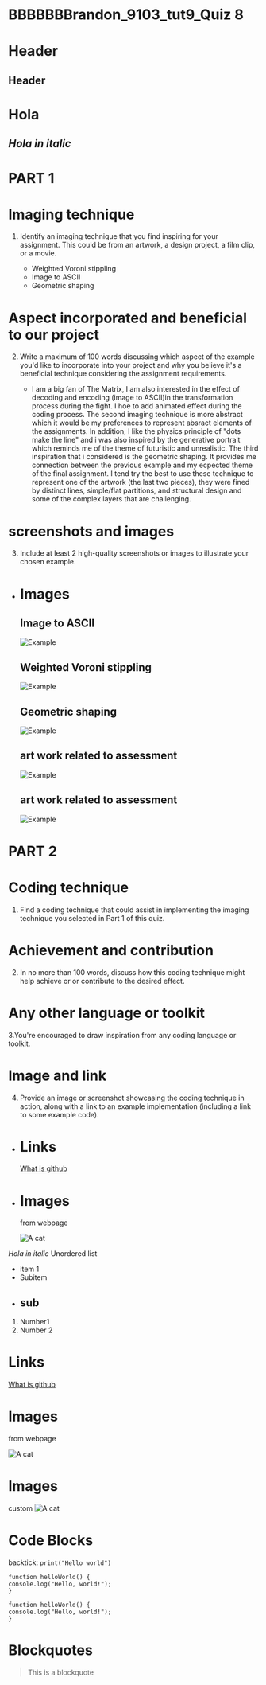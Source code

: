 # BBBBBBBrandon_9103_tut9_Quiz 8
# Header
## Header
# **Hola**
## *Hola in italic*



# PART 1

# Imaging technique
1. Identify an imaging technique that you find inspiring for your assignment. This could be from an artwork, a design project, a film clip, or a movie.

    - Weighted Voroni stippling 
    - Image to ASCII 
    - Geometric shaping



# Aspect incorporated and beneficial to our project
2. Write a maximum of 100 words discussing which aspect of the example you'd like to incorporate into your project and why you believe it's a beneficial technique considering the assignment requirements.

    - I am a big fan of The Matrix, I am also interested in the effect of decoding and encoding (image to ASCII)in the transformation process during the fight. I hoe to add animated effect during the coding process. The second imaging technique is more abstract which it would be my preferences to represent absract elements of the assignments. In addition, I like the physics principle of "dots make the line" and i was also inspired by the generative portrait which reminds me of the theme of futuristic and unrealistic. The third inspiration that i considered is the geometric shaping. It provides me connection between the previous example and my ecpected theme of the final assignment. I tend try the best to use these technique to represent one of the artwork (the last two pieces), they were fined by distinct lines, simple/flat partitions, and structural design and some of the complex layers that are challenging.

# screenshots and images
3. Include at least 2 high-quality screenshots or images to illustrate your chosen example. 

- # Images

  ## Image to ASCII
  ![Example](readmeimages/matrix.jpg)

  ## Weighted Voroni stippling
  ![Example](readmeimages/Screenshot%202024-05-02%20at%2021.17.34.png)

  ## Geometric shaping
   ![Example](readmeimages/431c1ba2162d15ee12c56984f8b30c38.jpg)
  
  ## art work related to assessment
   ![Example](readmeimages/Anwar%20Jalal%20Shemza%20Apple%20Tree.jpeg)

  ## art work related to assessment
   ![Example](readmeimages/Edvard_Munch_The_Scream.jpeg)





# PART 2

# Coding technique
1. Find a coding technique that could assist in implementing the imaging technique you selected in Part 1 of this quiz.

# Achievement and contribution
2. In no more than 100 words, discuss how this coding technique might help achieve or or contribute to the desired effect.

# Any other language or toolkit
3.You're encouraged to draw inspiration from any coding language or toolkit.

# Image and link
4. Provide an image or screenshot showcasing the coding technique in action, along with a link to an example implementation (including a link to some example code).

- # Links
  [What is github](https://www.youtube.com/watch?v=pBy1zgt0XPc)

- # Images
  from webpage

  ![A cat](https://placekitten.com/200/300)














*Hola in italic*
Unordered list
- item 1
 - Subitem
  - ## sub

  1. Number1
  2. Number 2

  # Links
  [What is github](https://www.youtube.com/watch?v=pBy1zgt0XPc)

# Images
from webpage

![A cat](https://placekitten.com/200/300)

# Images
custom
![A cat](inspiration/IMG_8662.jpg)

# Code Blocks
backtick:
`print("Hello world")`

```
function helloWorld() {
console.log("Hello, world!");
}
```
```
function helloWorld() {
console.log("Hello, world!");
}
```
# Blockquotes
> This is a blockquote

